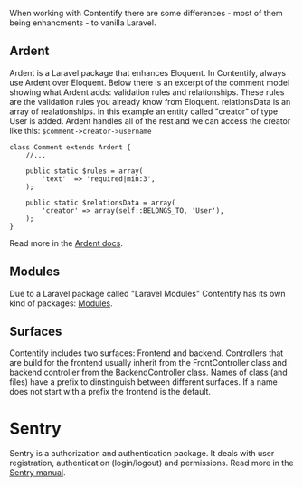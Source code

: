 When working with Contentify there are some differences - most of them being enhancments - to vanilla Laravel.

## Ardent

Ardent is a Laravel package that enhances Eloquent. In Contentify, always use Ardent over Eloquent. Below there is an excerpt of the comment model showing what Ardent adds: validation rules and relationships. These rules are the validation rules you already know from Eloquent. relationsData is an array of realationships. In this example an entity called "creator" of type User is added. Ardent handles all of the rest and we can access the creator like this: `$comment->creator->username`

    class Comment extends Ardent {
        //...

        public static $rules = array(
            'text'  => 'required|min:3',
        );

        public static $relationsData = array(
            'creator' => array(self::BELONGS_TO, 'User'),
        );
    }

Read more in the [Ardent docs](https://github.com/laravelbook/ardent).

## Modules

Due to a Laravel package called "Laravel Modules" Contentify has its own kind of packages: [Modules](Modules).

## Surfaces

Contentify includes two surfaces: Frontend and backend. Controllers that are build for the frontend usually inherit from the FrontController class and backend controller from the BackendController class. Names of class (and files) have a prefix to dinstinguish between different surfaces. If a name does not start with a prefix the frontend is the default.

# Sentry

Sentry is a authorization and authentication package. It deals with user registration, authentication (login/logout) and permissions. Read more in the [Sentry manual](https://cartalyst.com/manual/sentry).
